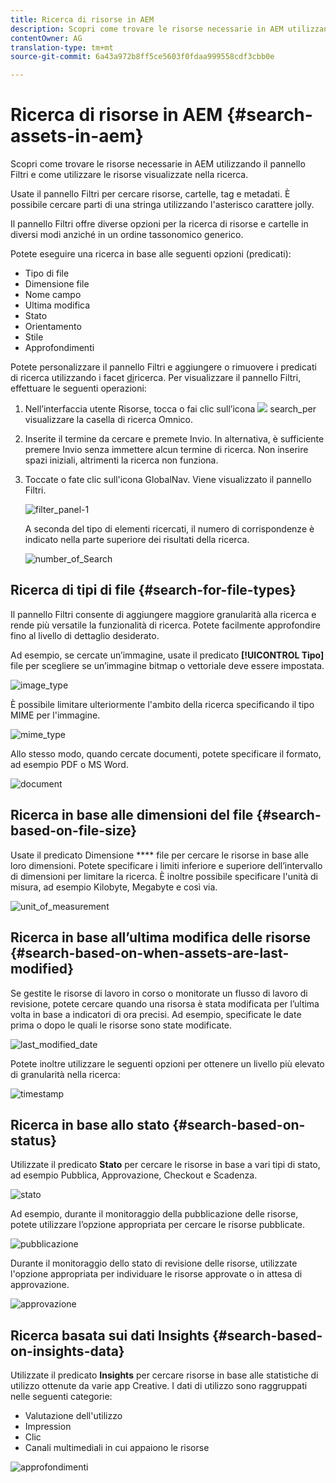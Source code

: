 ```yaml
---
title: Ricerca di risorse in AEM
description: Scopri come trovare le risorse necessarie in AEM utilizzando il pannello Filtri e come utilizzare le risorse visualizzate nella ricerca.
contentOwner: AG
translation-type: tm+mt
source-git-commit: 6a43a972b8ff5ce5603f0fdaa999558cdf3cbb0e

---
```



# Ricerca di risorse in AEM {#search-assets-in-aem}

Scopri come trovare le risorse necessarie in AEM utilizzando il pannello Filtri e come utilizzare le risorse visualizzate nella ricerca.

Usate il pannello Filtri per cercare risorse, cartelle, tag e metadati. È possibile cercare parti di una stringa utilizzando l&#39;asterisco carattere jolly.

Il pannello Filtri offre diverse opzioni per la ricerca di risorse e cartelle in diversi modi anziché in un ordine tassonomico generico.

Potete eseguire una ricerca in base alle seguenti opzioni (predicati):

* Tipo di file
* Dimensione file
* Nome campo
* Ultima modifica
* Stato
* Orientamento
* Stile
* Approfondimenti

<!-- TBD keystroke 65 article and port applicable changes here. This content goes. -->

Potete personalizzare il pannello Filtri e aggiungere o rimuovere i predicati di ricerca utilizzando i facet [di](search-facets.md)ricerca. Per visualizzare il pannello Filtri, effettuare le seguenti operazioni:

1. Nell’interfaccia utente Risorse, tocca o fai clic sull’icona ![](assets/search_icon.png) search_per visualizzare la casella di ricerca Omnico.
1. Inserite il termine da cercare e premete Invio. In alternativa, è sufficiente premere Invio senza immettere alcun termine di ricerca. Non inserire spazi iniziali, altrimenti la ricerca non funziona.

1. Toccate o fate clic sull&#39;icona GlobalNav. Viene visualizzato il pannello Filtri.

   ![filter_panel-1](assets/filters_panel-1.png)

   A seconda del tipo di elementi ricercati, il numero di corrispondenze è indicato nella parte superiore dei risultati della ricerca.

   ![number_of_Search](assets/number_of_searches.png)

## Ricerca di tipi di file {#search-for-file-types}

Il pannello Filtri consente di aggiungere maggiore granularità alla ricerca e rende più versatile la funzionalità di ricerca. Potete facilmente approfondire fino al livello di dettaglio desiderato.

Ad esempio, se cercate un’immagine, usate il predicato **[!UICONTROL Tipo]** file per scegliere se un’immagine bitmap o vettoriale deve essere impostata.

![image_type](assets/image_type.png)

È possibile limitare ulteriormente l&#39;ambito della ricerca specificando il tipo MIME per l&#39;immagine.

![mime_type](assets/mime_type.png)

Allo stesso modo, quando cercate documenti, potete specificare il formato, ad esempio PDF o MS Word.

![document](assets/documents.png)

## Ricerca in base alle dimensioni del file {#search-based-on-file-size}

Usate il predicato Dimensione **** file per cercare le risorse in base alle loro dimensioni. Potete specificare i limiti inferiore e superiore dell’intervallo di dimensioni per limitare la ricerca. È inoltre possibile specificare l&#39;unità di misura, ad esempio Kilobyte, Megabyte e così via.

![unit_of_measurement](assets/unit_of_measure.png)

## Ricerca in base all’ultima modifica delle risorse {#search-based-on-when-assets-are-last-modified}

Se gestite le risorse di lavoro in corso o monitorate un flusso di lavoro di revisione, potete cercare quando una risorsa è stata modificata per l’ultima volta in base a indicatori di ora precisi. Ad esempio, specificate le date prima o dopo le quali le risorse sono state modificate.

![last_modified_date](assets/last_modified_dates.png)

Potete inoltre utilizzare le seguenti opzioni per ottenere un livello più elevato di granularità nella ricerca:

![timestamp](assets/timestamp.png)

## Ricerca in base allo stato {#search-based-on-status}

Utilizzate il predicato **Stato** per cercare le risorse in base a vari tipi di stato, ad esempio Pubblica, Approvazione, Checkout e Scadenza.

![stato](assets/status.png)

Ad esempio, durante il monitoraggio della pubblicazione delle risorse, potete utilizzare l’opzione appropriata per cercare le risorse pubblicate.

![pubblicazione](assets/publish.png)

Durante il monitoraggio dello stato di revisione delle risorse, utilizzate l&#39;opzione appropriata per individuare le risorse approvate o in attesa di approvazione.

![approvazione](assets/approval.png)

## Ricerca basata sui dati Insights {#search-based-on-insights-data}

Utilizzate il predicato **Insights** per cercare risorse in base alle statistiche di utilizzo ottenute da varie app Creative. I dati di utilizzo sono raggruppati nelle seguenti categorie:

* Valutazione dell&#39;utilizzo
* Impression
* Clic
* Canali multimediali in cui appaiono le risorse

![approfondimenti](assets/insights.png)
